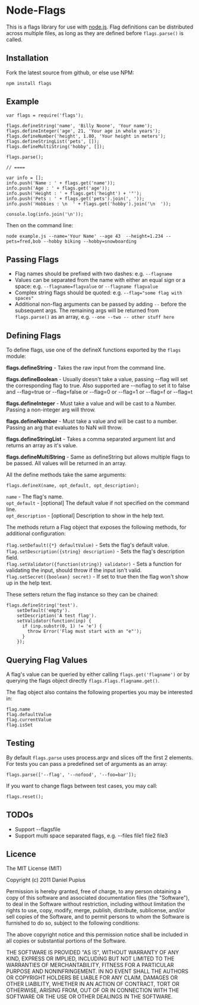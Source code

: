 # Node-Flags

This is a flags library for use with [node.js](http://nodejs.org/).  Flag definitions can be distributed across multiple files, as long as they are defined before `flags.parse()` is called.

## Installation

Fork the latest source from github, or else use NPM:

    npm install flags

## Example

    var flags = require('flags');

    flags.defineString('name', 'Billy Noone', 'Your name');
    flags.defineInteger('age', 21, 'Your age in whole years');
    flags.defineNumber('height', 1.80, 'Your height in meters');
    flags.defineStringList('pets', []);
    flags.defineMultiString('hobby', []);

    flags.parse();

    // ====

    var info = [];
    info.push('Name : ' + flags.get('name'));
    info.push('Age : ' + flags.get('age'));
    info.push('Height : ' + flags.get('height') + '"');
    info.push('Pets : ' + flags.get('pets').join(', '));
    info.push('Hobbies : \n  ' + flags.get('hobby').join('\n  '));

    console.log(info.join('\n'));

Then on the command line:

    node example.js --name='Your Name' --age 43  --height=1.234 --pets=fred,bob --hobby biking --hobby=snowboarding

## Passing Flags

 * Flag names should be prefixed with two dashes: e.g. `--flagname`
 * Values can be separated from the name with either an equal sign or a space: e.g. `--flagname=flagvalue` or `--flagname flagvalue`
 * Complex string flags should be quoted: e.g. `--flag="some flag with spaces"`
 * Additional non-flag arguments can be passed by adding `--` before the subsequent args.  The remaining args will be returned from `flags.parse()` as an array, e.g. `--one --two -- other stuff here`

## Defining Flags

To define flags, use one of the defineX functions exported by the `flags` module:

**flags.defineString** - Takes the raw input from the command line.

**flags.defineBoolean** - Usually doesn't take a value, passing --flag will set the corresponding flag to true.  Also supported are --noflag to set it to false and --flag=true or --flag=false or --flag=0 or --flag=1 or --flag=f or --flag=t 

**flags.defineInteger** - Must take a value and will be cast to a Number.  Passing a non-integer arg will throw.

**flags.defineNumber** - Must take a value and will be cast to a number.  Passing an arg that evaluates to NaN will throw.

**flags.defineStringList** - Takes a comma separated argument list and returns an array as it's value.

**flags.defineMultiString** - Same as defineString but allows multiple flags to be passed.  All values will be returned in an array.


All the define methods take the same arguments:

    flags.defineX(name, opt_default, opt_description);

`name` - The flag's name.  
`opt_default` - [optional] The default value if not specified on the command line.  
`opt_description` - [optional] Description to show in the help text.

The methods return a Flag object that exposes the following methods, for additional configuration:

`flag.setDefault({*} defaultValue)` - Sets the flag's default value.  
`flag.setDescription({string} description)` - Sets the flag's description field.  
`flag.setValidator({function(string)} validator)` - Sets a function for validating the input, should throw if the input isn't valid.  
`flag.setSecret({boolean} secret)` - If set to true then the flag won't show up in the help text.  

These setters return the flag instance so they can be chained:

    flags.defineString('test').
        setDefault('empty').
        setDescription('A test flag').
        setValidator(function(inp) {
          if (inp.substr(0, 1) != 'e') {
            throw Error('Flag must start with an "e"');
          }
        });

## Querying Flag Values

A flag's value can be queried by either calling `flags.get('flagname')` or by querying the flags object directly `flags.Flags.flagname.get()`.

The flag object also contains the following properties you may be interested in:

    flag.name
    flag.defaultValue
    flag.currentValue
    flag.isSet

## Testing

By default `flags.parse` uses process.argv and slices off the first 2 elements.  For tests you can pass a predefined set of arguments as an array:

    flags.parse(['--flag', '--nofood', '--foo=bar']);

If you want to change flags between test cases, you may call:

    flags.reset();

## TODOs

 * Support --flagsfile
 * Support multi space separated flags, e.g. --files file1 file2 file3

## Licence

The MIT License (MIT)

Copyright (c) 2011 Daniel Pupius

Permission is hereby granted, free of charge, to any person obtaining a copy of this software and associated documentation files (the "Software"), to deal in the Software without restriction, including without limitation the rights to use, copy, modify, merge, publish, distribute, sublicense, and/or sell copies of the Software, and to permit persons to whom the Software is furnished to do so, subject to the following conditions:

The above copyright notice and this permission notice shall be included in all copies or substantial portions of the Software.

THE SOFTWARE IS PROVIDED "AS IS", WITHOUT WARRANTY OF ANY KIND, EXPRESS OR IMPLIED, INCLUDING BUT NOT LIMITED TO THE WARRANTIES OF MERCHANTABILITY, FITNESS FOR A PARTICULAR PURPOSE AND NONINFRINGEMENT. IN NO EVENT SHALL THE AUTHORS OR COPYRIGHT HOLDERS BE LIABLE FOR ANY CLAIM, DAMAGES OR OTHER LIABILITY, WHETHER IN AN ACTION OF CONTRACT, TORT OR OTHERWISE, ARISING FROM, OUT OF OR IN CONNECTION WITH THE SOFTWARE OR THE USE OR OTHER DEALINGS IN THE SOFTWARE.
